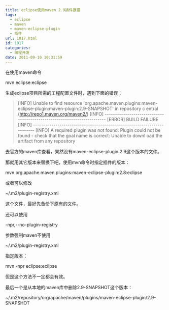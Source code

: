 ```yaml
---
title: eclipse使用maven 2.9插件报错
tags:
  - eclipse
  - maven
  - maven-eclipse-plugin
  - 插件
url: 1017.html
id: 1017
categories:
  - 编程开发
date: 2011-09-10 10:31:59
---
```


在使用maven命令  

mvn eclipse:eclipse

生成eclipse项目所需的工程配置文件时，遇到下面的错误：  

> \[INFO\] Unable to find resource 'org.apache.maven.plugins:maven-eclipse-plugin:maven-plugin:2.9-SNAPSHOT' in repository c entral (http://repo1.maven.org/maven2/) \[INFO\] ------------------------------------------------------------------------ \[ERROR\] BUILD FAILURE \[INFO\] ------------------------------------------------------------------------ \[INFO\] A required plugin was not found: Plugin could not be found - check that the goal name is correct: Unable to downl oad the artifact from any repository

去官方的maven库查看，果然没有maven-eclipse-plugin 2.9这个版本的文件。  

那就用其它版本来替换下吧，使用mvn命令时指定插件的版本：  

mvn org.apache.maven.plugins:maven-eclipse-plugin:2.8:eclipse

或者可以修改

~/.m2/plugin-registry.xml

这个文件，最好先备份下原有的文件。  

还可以使用

-npr,--no-plugin-registry

参数强制maven不使用

~/.m2/plugin-registry.xml

指定版本：  

mvn -npr eclipse:eclipse

但是这个方法不一定都会有效。  

最后一个是从本地的maven库中删除2.9-SNAPSHOT这个版本：  

~/.m2/repository/org/apache/maven/plugins/maven-eclipse-plugin/2.9-SNAPSHOT